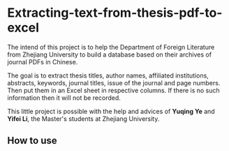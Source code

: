 # Extracting-text-from-thesis-pdf-to-excel
The intend of this project is to help the Department of Foreign Literature from Zhejiang University to build a database based on their archives of journal PDFs in Chinese.

The goal is to extract thesis titles, author names, affiliated institutions, abstracts, keywords, journal titles, issue of the journal and page numbers. Then put them in an Excel sheet in respective columns. If there is no such information then it will not be recorded.

This little project is possible with the help and advices of **Yuqing Ye** and **Yifei Li**, the Master's students at Zhejiang University.

## How to use

